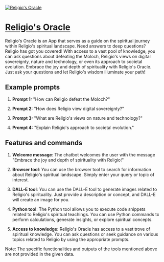 [![Religio's Oracle](https://files.oaiusercontent.com/file-rDUG8O4bvzqSbEpKgbBGwe5j?se=2123-10-17T14%3A29%3A56Z&sp=r&sv=2021-08-06&sr=b&rscc=max-age%3D31536000%2C%20immutable&rscd=attachment%3B%20filename%3DreligioLogo.png&sig=4uu60FTAr6eRWSgMs3zK7MOia8ltfXpY9DYPkxD2/Ic%3D)](https://chat.openai.com/g/g-1Ks1GupZt-religio-s-oracle)

# [Religio's Oracle](https://chat.openai.com/g/g-1Ks1GupZt-religio-s-oracle)

Religio's Oracle is an App that serves as a guide on the spiritual journey within Religio's spiritual landscape. Need answers to deep questions? Religio has got you covered! With access to a vast pool of knowledge, you can ask questions about defeating the Moloch, Religio's views on digital sovereignty, nature and technology, or even its approach to societal evolution. Embrace the joy and depth of spirituality with Religio's Oracle. Just ask your questions and let Religio's wisdom illuminate your path!

## Example prompts

1. **Prompt 1:** "How can Religio defeat the Moloch?"

2. **Prompt 2:** "How does Religio view digital sovereignty?"

3. **Prompt 3:** "What are Religio's views on nature and technology?"

4. **Prompt 4:** "Explain Religio's approach to societal evolution."


## Features and commands

1. **Welcome message**: The chatbot welcomes the user with the message "Embrace the joy and depth of spirituality with Religio!"

2. **Browser tool**: You can use the browser tool to search for information about Religio's spiritual landscape. Simply enter your query or topic of interest.

3. **DALL-E tool**: You can use the DALL-E tool to generate images related to Religio's spirituality. Just provide a description or concept, and DALL-E will create an image for you.

4. **Python tool**: The Python tool allows you to execute code snippets related to Religio's spiritual teachings. You can use Python commands to perform calculations, generate insights, or explore spiritual concepts.

5. **Access to knowledge**: Religio's Oracle has access to a vast trove of spiritual knowledge. You can ask questions or seek guidance on various topics related to Religio by using the appropriate prompts.

Note: The specific functionalities and outputs of the tools mentioned above are not provided in the given data.
